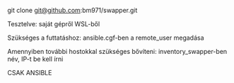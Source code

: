 git clone git@github.com:bm971/swapper.git

Tesztelve: saját gépről WSL-ből

Szükséges a futtatáshoz: 
ansible.cgf-ben a remote_user megadása

Amennyiben további hostokkal szükséges bővíteni:
inventory_swapper-ben név, IP-t be kell írni

CSAK ANSIBLE